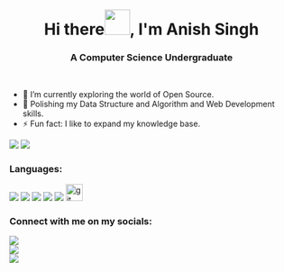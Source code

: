 
<h1 align="center">Hi there<img src="https://raw.githubusercontent.com/MartinHeinz/MartinHeinz/master/wave.gif" width="45px">, I'm Anish Singh</h1>
<h3 align="center">A Computer Science Undergraduate</h3>

<br/>

- 🔭 I’m currently exploring the world of Open Source. 
- 🌱 Polishing my Data Structure and Algorithm and Web Development skills.
- ⚡ Fun fact: I like to expand my knowledge base.

![](https://activity-graph.herokuapp.com/graph?username=anishsingh42&theme=github)
  <img src ="https://github-readme-stats.vercel.app/api?username=anishsingh42&&show_icons=true&title_color=ffffff&icon_color=bb2acf&text_color=daf7dc&bg_color=151515">


### Languages:
<img src="https://img.shields.io/badge/HTML5-E34F26?style=for-the-badge&logo=html5&logoColor=white"> <img src="https://img.shields.io/badge/CSS3-1572B6?style=for-the-badge&logo=css3&logoColor=white"> <img src="https://img.shields.io/badge/Python-FFD43B?style=for-the-badge&logo=python&logoColor=darkgreen"> <img src="https://img.shields.io/badge/C-00599C?style=for-the-badge&logo=c&logoColor=white"> <img src="https://img.shields.io/badge/C%2B%2B-00599C?style=for-the-badge&logo=c%2B%2B&logoColor=white">
 <img src="https://www.vectorlogo.zone/logos/git-scm/git-scm-icon.svg" alt="git" width="30" height="auto"/> </a> 
### Connect with me on my socials:
<code><a href="https://www.linkedin.com/in/anish-singh-9988a419a/" target="_blank"><img src="https://img.shields.io/badge/LinkedIn-0077B5?style=for-the-badge&logo=linkedin&logoColor=white"/>
 </code>
 <code><a href="https://twitter.com/anish_singh_42" target="_blank"><img src="https://img.shields.io/badge/Twitter-1DA1F2?style=for-the-badge&logo=twitter&logoColor=white"/>
</code>
    <code><a href="https://github.com/anishsingh42" target="_blank"><img src="https://img.shields.io/badge/GitHub-100000?style=for-the-badge&logo=github&logoColor=white"/>
</code>
